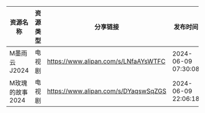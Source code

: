 | 资源名称       | 资源类型 | 分享链接                                 | 发布时间                |
| ---------- | ---- | ------------------------------------ | ------------------- |
| M墨雨云J2024  | 电视剧  | https://www.alipan.com/s/LNfaAYsWTFC | 2024-06-09 07:30:08 |
| M玫瑰的故事2024 | 电视剧  | https://www.alipan.com/s/DYaqswSqZGS | 2024-06-09 22:06:18 |
